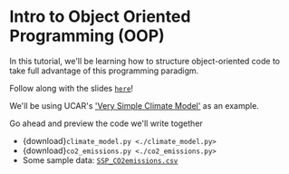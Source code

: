 # Intro to Object Oriented Programming (OOP)

In this tutorial, we'll be learning how to structure object-oriented code 
to take full advantage of this programming paradigm. 

Follow along with the slides [`here`](./OOP.pdf)!

We'll be using UCAR's ['Very Simple Climate Model'](https://scied.ucar.edu/interactive/simple-climate-model) as an example. 

Go ahead and preview the code we'll write together
- {download}`climate_model.py <./climate_model.py>`
- {download}`co2_emissions.py <./co2_emissions.py>`
- Some sample data: [`SSP_CO2emissions.csv`](./SSP_CO2emissions.csv)

